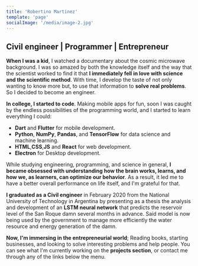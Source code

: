 ```yaml
---
title: 'Robertino Martinez'
template: 'page'
socialImage: '/media/image-2.jpg'
---
```


## Civil engineer | Programmer | Entrepreneur

**When I was a kid**, I watched a documentary about the cosmic microwave background. I was so amazed by both the knowledge itself and the way that the scientist worked to find it that **I immediately fell in love with science and the scientific method**. With time, I develop the taste of not only wanting to know more but, to use that information to **solve real problems**. So I decided to become an engineer.

**In college, I started to code**. Making mobile apps for fun, soon I was caught by the endless possibilities of the programming world, and I started to learn everything I could:

- **Dart** and **Flutter** for mobile development.
- **Python**, **NumPy**, **Pandas**, and **TensorFlow** for data science and machine learning.
- **HTML**,**CSS**,**JS** and **React** for web development.
- **Electron** for Desktop development.

While studying engineering, programming, and science in general, **I became obsessed with understanding how the brain works, learns, and how we, as learners, can optimize our behavior**. As a result, it led me to have a better overall performance on life itself, and I'm grateful for that.

**I graduated as a Civil engineer** in February 2020 from the National University of Technology in Argentina by presenting as a thesis the analysis and development of an **LSTM neural network** that predicts the reservoir level of the San Roque damn several months in advance. Said model is now being used by the government to manage more efficiently the water resource and energy generation of the damn.

**Now, I'm immersing in the entrepreneurial world**; Reading books, starting businesses, and looking to solve interesting problems and help people. You can see what I'm currently working on the **projects section**, or contact me through any of the links below the menu.
